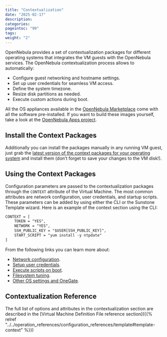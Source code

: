 ```yaml
---
title: "Contextualization"
date: "2025-02-17"
description:
categories:
pageintoc: "99"
tags:
weight: "2"
---
```


<a id="kvm-contextualization"></a>

<!--# Open Cloud Contextualization -->

OpenNebula provides a set of contextualization packages for different operating systems that integrates the VM guests with the OpenNebula services. The OpenNebula contextualization process allows to automatically:

* Configure guest networking and hostname settings.
* Set up user credentials for seamless VM access.
* Define the system timezone.
* Resize disk partitions as needed.
* Execute custom actions during boot.

All the OS appliances available in the [OpenNebula Marketplace](https://marketplace.opennebula.io) come with all the software pre-installed. If you want to build these images yourself, take a look at the [OpenNebula Apps project](https://github.com/OpenNebula/one-apps).

## Install the Context Packages

Additionally you can install the packages manually in any running VM guest, just grab the [latest version of the context packages for your operating system](https://github.com/OpenNebula/one-apps/releases) and install them (don’t forget to save your changes to the VM disk!).

## Using the Context Packages

Configuration parameters are passed to the contextualization packages through the `CONTEXT` attribute of the Virtual Machine. The most common attributes are network configuration, user credentials, and startup scripts. These parameters can be added by using either the CLI or the Sunstone Template wizard. Here is an example of the context section using the CLI:

```default
CONTEXT = [
    TOKEN = "YES",
    NETWORK = "YES",
    SSH_PUBLIC_KEY = "$USER[SSH_PUBLIC_KEY]",
    START_SCRIPT = "yum install -y ntpdate"
]
```

From the following links you can learn more about:

* [Network configuration](https://github.com/OpenNebula/one-apps/wiki/linux_feature#network-configuration).
* [Setup user credentials](https://github.com/OpenNebula/one-apps/wiki/linux_feature#user-credentials).
* [Execute scripts on boot](https://github.com/OpenNebula/one-apps/wiki/linux_feature#execute-scripts-on-boot).
* [Filesystem tuning](https://github.com/OpenNebula/one-apps/wiki/linux_feature#file-system-configuration).
* [Other OS settings and OneGate](https://github.com/OpenNebula/one-apps/wiki/linux_feature#other-system-configuration).

## Contextualization Reference

The full list of options and attributes in the contextualization section are described in the [Virtual Machine Definition File reference section]({{% relref "../../operation_references/configuration_references/template#template-context" %}})
